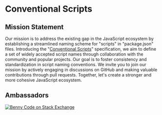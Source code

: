 # Conventional Scripts

## Mission Statement

Our mission is to address the existing gap in the JavaScript ecosystem by establishing a streamlined naming scheme for "scripts" in "package.json" files. Introducing the "[Conventional Scripts](https://conventionalscripts.org/)" specification, we aim to define a set of widely accepted script names through collaboration with the community and popular projects. Our goal is to foster consistency and standardization in script naming conventions. We invite you to join our mission by actively engaging in discussions on GitHub and making valuable contributions through pull requests. Together, let's create a stronger and more cohesive JavaScript ecosystem.

## Ambassadors

[![Benny Code on Stack Exchange][stack_exchange_bennycode_badge]][stack_exchange_bennycode_url]

[stack_exchange_bennycode_badge]: https://stackexchange.com/users/flair/203782.png?theme=default
[stack_exchange_bennycode_url]: https://stackexchange.com/users/203782/benny-neugebauer?tab=accounts

